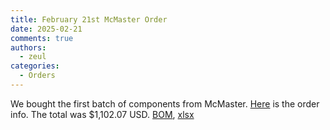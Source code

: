 ```yaml
---
title: February 21st McMaster Order
date: 2025-02-21
comments: true
authors:
  - zeul
categories:
  - Orders
---
```


We bought the first batch of components from McMaster. [Here](mcmaster_order.pdf) is the order info. The total was $1,102.07 USD. [BOM](https://docs.google.com/spreadsheets/d/14efr8l9_zVHHuwc9b49hxxgiD6_vnU3ExFUFa4B9Yjg/edit?usp=sharing), [xlsx](<4_- Liquid Rocket BOM.xlsx>)